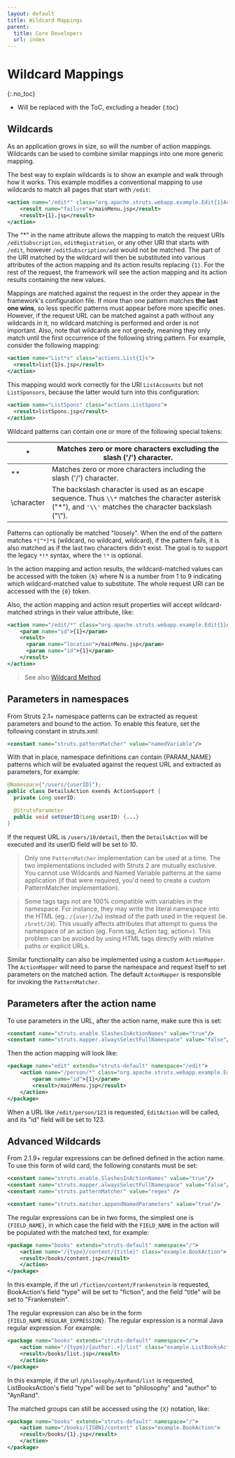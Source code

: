 ```yaml
---
layout: default
title: Wildcard Mappings
parent:
  title: Core Developers
  url: index
---
```


# Wildcard Mappings
{:.no_toc}

* Will be replaced with the ToC, excluding a header
{:toc}

## Wildcards

As an application grows in size, so will the number of action mappings. Wildcards can be used to combine similar 
mappings into one more generic mapping.

The best way to explain wildcards is to show an example and walk through how it works. This example modifies 
a conventional mapping to use wildcards to match all pages that start with `/edit`:

```xml
<action name="/edit*" class="org.apache.struts.webapp.example.Edit{1}Action">
    <result name="failure">/mainMenu.jsp</result>
    <result>{1}.jsp</result>
</action>
```

The "*" in the name attribute allows the mapping to match the request URIs `/editSubscription`, `editRegistration`, 
or any other URI that starts with `/edit`, however `/editSubscription/add` would not be matched. The part of the URI 
matched by the wildcard will then be substituted into various attributes of the action mapping and its action results 
replacing `{1}`. For the rest of the request, the framework will see the action mapping and its action results containing 
the new values.

Mappings are matched against the request in the order they appear in the framework's configuration file. If more than 
one pattern matches **the last one wins**, so less specific patterns must appear before more specific ones. However, 
if the request URL can be matched against a path without any wildcards in it, no wildcard matching is performed 
and order is not important. Also, note that wildcards are not greedy, meaning they only match until the first 
occurrence of the following string pattern.  For example, consider the following mapping:

```xml
<action name="List*s" class="actions.List{1}s">
  <result>list{1}s.jsp</result>
</action>
```

This mapping would work correctly for the URI `ListAccounts` but not `ListSponsors`, because the latter would turn into 
this configuration:

```xml
<action name="ListSpons" class="actions.ListSpons">
  <result>listSpons.jsp</result>
</action>
```

Wildcard patterns can contain one or more of the following special tokens:

|*|Matches zero or more characters excluding the slash ('/') character.|
|-|--------------------------------------------------------------------|
|**|Matches zero or more characters including the slash ('/') character.|
|\\character|The backslash character is used as an escape sequence. Thus `\\*` matches the character asterisk ("*"), and `'\\'` matches the character backslash ("\\").|

Patterns can optionally be matched "loosely". When the end of the pattern matches `*[^*]*$` (wildcard, no wildcard, 
wildcard), if the pattern fails, it is also matched as if the last two characters didn't exist. The goal is to support 
the legacy `*!*` syntax, where the `!*` is optional.

In the action mapping and action results, the wildcard-matched values can be accessed with the token `{N}` where N is 
a number from 1 to 9 indicating which wildcard-matched value to substitute. The whole request URI can be accessed with 
the `{0}` token.

Also, the action mapping and action result properties will accept wildcard-matched strings in their value attribute, like:

```xml
<action name="/edit/*" class="org.apache.struts.webapp.example.Edit{1}Action">
    <param name="id">{1}</param>
    <result>
      <param name="location">/mainMenu.jsp</param>
      <param name="id">{1}</param> 
    </result>
</action>
```

> See also [Wildcard Method](../getting-started/wildcard-method-selection)

## Parameters in namespaces

From Struts 2.1+ namespace patterns can be extracted as request parameters and bound to the action. To enable this 
feature, set the following constant in struts.xml:

```xml
<constant name="struts.patternMatcher" value="namedVariable"/>
```

With that in place, namespace definitions can contain {PARAM_NAME} patterns which will be evaluated against the request 
URL and extracted as parameters, for example:

```java
@Namespace{"/users/{userID}");
public class DetailsAction exends ActionSupport {
  private Long userID;

  @StrutsParameter
  public void setUserID(Long userID) {...}
}
```

If the request URL is `/users/10/detail`, then the `DetailsAction` will be executed and its userID field will be set 
to _10_. 

> Only one `PatternMatcher` implementation can be used at a time.  The two implementations included with Struts 2 are 
> mutually exclusive.  You cannot use Wildcards and Named Variable patterns at the same application (if that were required, 
> you'd need to create a custom PatternMatcher implementation).

> Some tags tags not are 100% compatible with variables in the namespace. For instance, they may write the literal 
> namespace into the HTML (eg.: `/{user}/2w`) instead of the path used in the request (ie. `/brett/24`).  This usually 
> affects attributes that attempt to guess the namespace of an action (eg. Form tag, Action tag, action=). This problem 
> can be avoided by using HTML tags directly with relative paths or explicit URLs.

Similar functionality can also be implemented using a custom `ActionMapper`. The `ActionMapper` will need to parse 
the namespace and request itself to set parameters on the matched action.  The default `ActonMapper` is responsible 
for invoking the `PatternMatcher`.

## Parameters after the action name

To use parameters in the URL, after the action name, make sure this is set:

```xml
<constant name="struts.enable.SlashesInActionNames" value="true"/>
<constant name="struts.mapper.alwaysSelectFullNamespace" value="false"/>
```

Then the action mapping will look like:

```xml
<package name="edit" extends="struts-default" namespace="/edit">
    <action name="/person/*" class="org.apache.struts.webapp.example.EditAction">
        <param name="id">{1}</param>
        <result>/mainMenu.jsp</result>
    </action>   
</package>
```

When a URL like `/edit/person/123` is requested, `EditAction` will be called, and its "id" field will be set to 123. 

## Advanced Wildcards

From 2.1.9+ regular expressions can be defined defined in the action name. To use this form of wild card, the following 
constants must be set:

```xml
<constant name="struts.enable.SlashesInActionNames" value="true"/>
<constant name="struts.mapper.alwaysSelectFullNamespace" value="false"/>
<constant name="struts.patternMatcher" value="regex" />

<constant name="struts.matcher.appendNamedParameters" value="true"/>   <!-- Required from 2.5.25+ -->
```

The regular expressions can be in two forms, the simplest one is `{FIELD_NAME}`, in which case the field with 
the `FIELD_NAME` in the action will be populated with the matched text, for example:

```xml
<package name="books" extends="struts-default" namespace="/">
    <action name="/{type}/content/{title}" class="example.BookAction">
	<result>/books/content.jsp</result>
    </action>
</package>
```

In this example, if the url `/fiction/content/Frankenstein` is requested, BookAction's field "type" will be set to 
"fiction", and the field "title" will be set to "Frankenstein". 

The regular expression can also be in the form `{FIELD_NAME:REGULAR_EXPRESSION}`. The regular expression is a normal 
Java regular expression. For example:

```xml
<package name="books" extends="struts-default" namespace="/">
    <action name="/{type}/{author:.+}/list" class="example.ListBooksAction">
	<result>/books/list.jsp</result>
    </action>
</package>
```

In this example, if the url `/philosophy/AynRand/list` is requested, ListBooksAction's field "type" will be set to 
"philosophy" and "author" to "AynRand". 

The matched groups can still be accessed using the `{X}` notation, like:

```xml
<package name="books" extends="struts-default" namespace="/">
    <action name="/books/{ISBN}/content" class="example.BookAction">
	<result>/books/{1}.jsp</result>
    </action>
</package>
```
